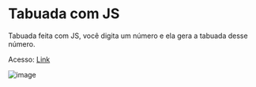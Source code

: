 # Tabuada com JS

Tabuada feita com JS, você digita um número e ela gera a tabuada desse número.

Acesso: <a href="https://matheeusgomes.github.io/tabuada-js">Link</a>

![image](https://user-images.githubusercontent.com/10269675/196439209-709b3b10-c880-4aa4-9ce6-cda2499d8c18.png)
